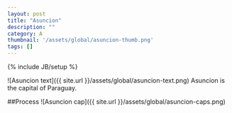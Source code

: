 ```yaml
---
layout: post
title: "Asuncion"
description: ""
category: A
thumbnail: '/assets/global/asuncion-thumb.png'
tags: []
---
```

{% include JB/setup %}

![Asuncion text]({{ site.url }}/assets/global/asuncion-text.png)
Asuncion is the capital of Paraguay.

##Process
![Asuncion cap]({{ site.url }}/assets/global/asuncion-caps.png)